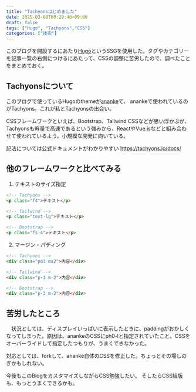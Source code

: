 ```yaml
---
title: "Tachyonsはじめました"
date: 2025-03-09T00:29:40+09:00
draft: false
tags: ["Hugo", "Tachyons","CSS"]
categories: ["技術"]
---
```


このブログを開設するにあたり[Hugo](https://themes.gohugo.io/)というSSGを使用した。タグやカテゴリーを記事一覧の右側につけるにあたって、CSSの調整に苦労したので、調べたことをまとめておく。

## Tachyonsについて

このブログで使っているHugoのthemeが[ananke](https://github.com/theNewDynamic/gohugo-theme-ananke)で、
anankeで使われているのがTachyons。これが私とTachyonsの出会い。

<!--more-->

CSSフレームワークといえば、Bootstrap、Tailwind CSSなどが思い浮かぶが、Tachyonsも軽量で高速であるという強みから、ReactやVue.jsなどと組み合わせて使われているよう。小規模な開発に向いている。


記法については公式ドキュメントがわかりやすい
https://tachyons.io/docs/

## 他のフレームワークと比べてみる

1. テキストのサイズ指定
``` html
<!-- Tachyons -->
<p class="f4">テキスト</p>

<!-- Tailwind -->
<p class="text-lg">テキスト</p>

<!-- Bootstrap -->
<p class="fs-4">テキスト</p>
``` 

2. マージン・パディング
``` html
<!-- Tachyons -->
<div class="pa3 ma2">内容</div>

<!-- Tailwind -->
<div class="p-3 m-2">内容</div>

<!-- Bootstrap -->
<div class="p-3 m-2">内容</div>
``` 

## 苦労したところ
　状況としては、ディスプレイいっぱいに表示したときに、paddingがおかしくなってしまった。原因は、anankeのCSSにph0-lと指定されていたこと。CSSをオーバーライドして指定したつもりが、うまくできなかった。

対応としては、forkして、ananke自体のCSSを修正した。ちょっとその場しのぎかもしれない。

今後もこのBlogをカスタマイズしながらCSS勉強したい。
そしたらCSS組版も、もっとうまくできるかも。